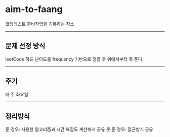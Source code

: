 # aim-to-faang
코딩테스트 준비작업을 기록하는 장소

---

## 문제 선정 방식
leetCode 하드 난이도를 frequency 기반으로 정렬 후 위에서부터 쭉 푼다.

---

## 주기
매 주 화요일

---

## 정리방식
푼 경우: 사용한 알고리즘과 시간 복잡도 계산해서 공유
못 푼 경우: 접근방식 공유
